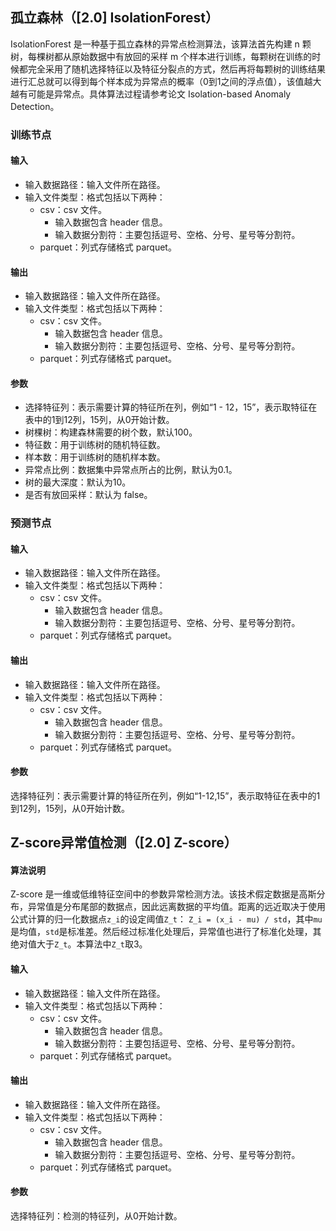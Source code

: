 ## 孤立森林（[2.0] IsolationForest）
IsolationForest 是一种基于孤立森林的异常点检测算法，该算法首先构建 n 颗树，每棵树都从原始数据中有放回的采样 m 个样本进行训练，每颗树在训练的时候都完全采用了随机选择特征以及特征分裂点的方式，然后再将每颗树的训练结果进行汇总就可以得到每个样本成为异常点的概率（0到1之间的浮点值），该值越大越有可能是异常点。具体算法过程请参考论文 Isolation-based Anomaly Detection。

### 训练节点

#### 输入
- 输入数据路径：输入文件所在路径。
- 输入文件类型：格式包括以下两种：
  - csv：csv 文件。
    - 输入数据包含 header 信息。
    - 输入数据分割符：主要包括逗号、空格、分号、星号等分割符。
  - parquet：列式存储格式 parquet。

#### 输出
- 输入数据路径：输入文件所在路径。
- 输入文件类型：格式包括以下两种：
  - csv：csv 文件。
    - 输入数据包含 header 信息。
    - 输入数据分割符：主要包括逗号、空格、分号、星号等分割符。
  - parquet：列式存储格式 parquet。

#### 参数
- 选择特征列：表示需要计算的特征所在列，例如“1 - 12，15”，表示取特征在表中的1到12列，15列，从0开始计数。
- 树棵树：构建森林需要的树个数，默认100。
- 特征数：用于训练树的随机特征数。
- 样本数：用于训练树的随机样本数。
- 异常点比例：数据集中异常点所占的比例，默认为0.1。
- 树的最大深度：默认为10。
- 是否有放回采样：默认为 false。

### 预测节点

#### 输入
- 输入数据路径：输入文件所在路径。
- 输入文件类型：格式包括以下两种：
  - csv：csv 文件。
    - 输入数据包含 header 信息。
    - 输入数据分割符：主要包括逗号、空格、分号、星号等分割符。
  - parquet：列式存储格式 parquet。
  
#### 输出
- 输入数据路径：输入文件所在路径。
- 输入文件类型：格式包括以下两种：
  - csv：csv 文件。
    - 输入数据包含 header 信息。
    - 输入数据分割符：主要包括逗号、空格、分号、星号等分割符。
  - parquet：列式存储格式 parquet。

#### 参数
选择特征列：表示需要计算的特征所在列，例如“1-12,15”，表示取特征在表中的1到12列，15列，从0开始计数。


## Z-score异常值检测（[2.0] Z-score）
#### 算法说明
Z-score 是一维或低维特征空间中的参数异常检测方法。该技术假定数据是高斯分布，异常值是分布尾部的数据点，因此远离数据的平均值。距离的远近取决于使用公式计算的归一化数据点`z_i`的设定阈值`Z_t`：
`Z_i = (x_i - mu) / std`，其中`mu`是均值，`std`是标准差。然后经过标准化处理后，异常值也进行了标准化处理，其绝对值大于`Z_t`。本算法中`Z_t`取3。

#### 输入
- 输入数据路径：输入文件所在路径。
- 输入文件类型：格式包括以下两种：
  - csv：csv 文件。
    - 输入数据包含 header 信息。
    - 输入数据分割符：主要包括逗号、空格、分号、星号等分割符。
  - parquet：列式存储格式 parquet。

#### 输出
- 输入数据路径：输入文件所在路径。
- 输入文件类型：格式包括以下两种：
  - csv：csv 文件。
    - 输入数据包含 header 信息。
    - 输入数据分割符：主要包括逗号、空格、分号、星号等分割符。
  - parquet：列式存储格式 parquet。

#### 参数
选择特征列：检测的特征列，从0开始计数。
